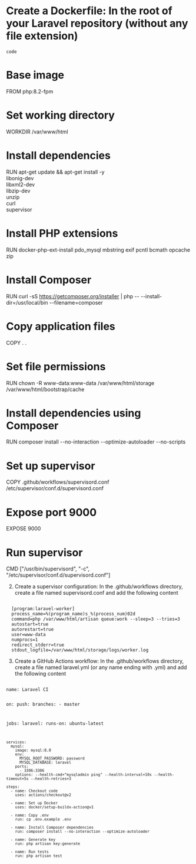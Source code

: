 
  # Create a Dockerfile: In the root of your Laravel repository (without any file extension)
  `code`
  # Base image
  FROM php:8.2-fpm
    
  # Set working directory
  WORKDIR /var/www/html

  # Install dependencies
  RUN apt-get update && apt-get install -y \
      libonig-dev \
      libxml2-dev \
      libzip-dev \
      unzip \
      curl \
      supervisor

  # Install PHP extensions
  RUN docker-php-ext-install pdo_mysql mbstring exif pcntl bcmath opcache zip

  # Install Composer
  RUN curl -sS https://getcomposer.org/installer | php -- --install-dir=/usr/local/bin --filename=composer

  # Copy application files
  COPY . .

  # Set file permissions
  RUN chown -R www-data:www-data /var/www/html/storage /var/www/html/bootstrap/cache

  # Install dependencies using Composer
  RUN composer install --no-interaction --optimize-autoloader --no-scripts

  # Set up supervisor
  COPY .github/workflows/supervisord.conf /etc/supervisor/conf.d/supervisord.conf

  # Expose port 9000
  EXPOSE 9000

  # Run supervisor
  CMD ["/usr/bin/supervisord", "-c", "/etc/supervisor/conf.d/supervisord.conf"]</code>
</ol>

2. Create a supervisor configuration: In the .github/workflows directory, create a file named supervisord.conf and add the following content
<code>
  [program:laravel-worker]
  process_name=%(program_name)s_%(process_num)02d
  command=php /var/www/html/artisan queue:work --sleep=3 --tries=3
  autostart=true
  autorestart=true
  user=www-data
  numprocs=1
  redirect_stderr=true
  stdout_logfile=/var/www/html/storage/logs/worker.log
</code>

3. Create a GitHub Actions workflow: In the .github/workflows directory, create a file named laravel.yml (or any name ending with .yml) and add the following content
<code>
name: Laravel CI

on:
  push:
    branches:
      - master

jobs:
  laravel:
    runs-on: ubuntu-latest

    services:
      mysql:
        image: mysql:8.0
        env:
          MYSQL_ROOT_PASSWORD: password
          MYSQL_DATABASE: laravel
        ports:
          - 3306:3306
        options: --health-cmd="mysqladmin ping" --health-interval=10s --health-timeout=5s --health-retries=3

    steps:
      - name: Checkout code
        uses: actions/checkout@v2

      - name: Set up Docker
        uses: docker/setup-buildx-action@v1

      - name: Copy .env
        run: cp .env.example .env

      - name: Install Composer dependencies
        run: composer install --no-interaction --optimize-autoloader

      - name: Generate key
        run: php artisan key:generate

      - name: Run tests
        run: php artisan test

</code>


